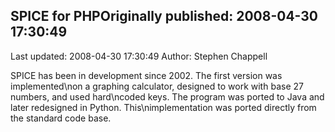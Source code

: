 ## SPICE for PHPOriginally published: 2008-04-30 17:30:49 
Last updated: 2008-04-30 17:30:49 
Author: Stephen Chappell 
 
SPICE has been in development since 2002. The first version was implemented\non a graphing calculator, designed to work with base 27 numbers, and used hard\ncoded keys. The program was ported to Java and later redesigned in Python. This\nimplementation was ported directly from the standard code base.